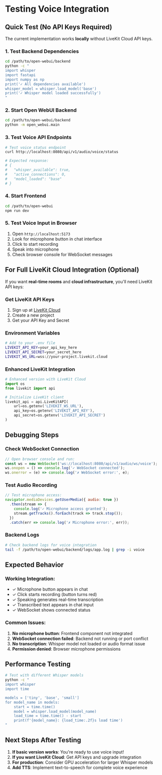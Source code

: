 # Testing Voice Integration

## Quick Test (No API Keys Required)

The current implementation works **locally** without LiveKit Cloud API keys.

### 1. Test Backend Dependencies

```bash
cd /path/to/open-webui/backend
python -c "
import whisper
import fastapi
import numpy as np
print('✓ All dependencies available')
whisper_model = whisper.load_model('base')
print('✓ Whisper model loaded successfully')
"
```

### 2. Start Open WebUI Backend

```bash
cd /path/to/open-webui/backend
python -m open_webui.main
```

### 3. Test Voice API Endpoints

```bash
# Test voice status endpoint
curl http://localhost:8080/api/v1/audio/voice/status

# Expected response:
# {
#   "whisper_available": true,
#   "active_connections": 0,
#   "model_loaded": "base"
# }
```

### 4. Start Frontend

```bash
cd /path/to/open-webui
npm run dev
```

### 5. Test Voice Input in Browser

1. Open `http://localhost:5173`
2. Look for microphone button in chat interface
3. Click to start recording
4. Speak into microphone
5. Check browser console for WebSocket messages

## For Full LiveKit Cloud Integration (Optional)

If you want **real-time rooms** and **cloud infrastructure**, you'll need LiveKit API keys:

### Get LiveKit API Keys

1. Sign up at [LiveKit Cloud](https://cloud.livekit.io)
2. Create a new project
3. Get your API Key and Secret

### Environment Variables

```bash
# Add to your .env file
LIVEKIT_API_KEY=your_api_key_here
LIVEKIT_API_SECRET=your_secret_here
LIVEKIT_WS_URL=wss://your-project.livekit.cloud
```

### Enhanced LiveKit Integration

```python
# Enhanced version with LiveKit Cloud
import os
from livekit import api

# Initialize LiveKit client
livekit_api = api.LiveKitAPI(
    url=os.getenv('LIVEKIT_WS_URL'),
    api_key=os.getenv('LIVEKIT_API_KEY'),
    api_secret=os.getenv('LIVEKIT_API_SECRET')
)
```

## Debugging Steps

### Check WebSocket Connection

```javascript
// Open browser console and run:
const ws = new WebSocket('ws://localhost:8080/api/v1/audio/ws/voice');
ws.onopen = () => console.log('✓ WebSocket connected');
ws.onerror = (e) => console.log('✗ WebSocket error:', e);
```

### Test Audio Recording

```javascript
// Test microphone access:
navigator.mediaDevices.getUserMedia({ audio: true })
  .then(stream => {
    console.log('✓ Microphone access granted');
    stream.getTracks().forEach(track => track.stop());
  })
  .catch(err => console.log('✗ Microphone error:', err));
```

### Backend Logs

```bash
# Check backend logs for voice integration
tail -f /path/to/open-webui/backend/logs/app.log | grep -i voice
```

## Expected Behavior

### Working Integration:
- ✓ Microphone button appears in chat
- ✓ Click starts recording (button turns red)
- ✓ Speaking generates real-time transcription
- ✓ Transcribed text appears in chat input
- ✓ WebSocket shows connected status

### Common Issues:

1. **No microphone button**: Frontend component not integrated
2. **WebSocket connection failed**: Backend not running or port conflict
3. **No transcription**: Whisper model not loaded or audio format issue
4. **Permission denied**: Browser microphone permissions

## Performance Testing

```bash
# Test with different Whisper models
python -c "
import whisper
import time

models = ['tiny', 'base', 'small']
for model_name in models:
    start = time.time()
    model = whisper.load_model(model_name)
    load_time = time.time() - start
    print(f'{model_name}: {load_time:.2f}s load time')
"
```

## Next Steps After Testing

1. **If basic version works**: You're ready to use voice input!
2. **If you want LiveKit Cloud**: Get API keys and upgrade integration
3. **For production**: Consider GPU acceleration for larger Whisper models
4. **Add TTS**: Implement text-to-speech for complete voice experience
